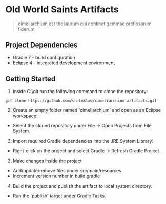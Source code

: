 # Old World Saints Artifacts
> cimeliarchium est thesaurum qui continet gemmae pretiosarum fiderum

## Project Dependencies

- Gradle 7 - build configuration
- Eclipse 4 - integrated development environment

## Getting Started

1. Inside C:\git run the following command to clone the repository:
  ```
  git clone https://github.com/sretmklaw/cimeliarchium-artifacts.gif
  ```
2. Create an empty folder named 'cimeliarchium' and open as an Eclipse workspace:
  - Select the cloned repository under File -> Open Projects from File System.
3. Import required Gradle dependencies into the JRE System Library:
  - Right-click on the project and select Gradle -> Refresh Gradle Project.
3. Make changes inside the project
  - Add/update/remove files under src/main/resources
  - Increment version number in build.gradle
4. Build the project and publish the artifact to local system directory.
  - Run the 'publish' target under Gradle Tasks.